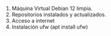 1. Máquina Virtual Debian 12 limpia.
2. Repositorios instalados y actualizados.
3. Acceso a internet
4. Instalación ufw (apt install ufw)
